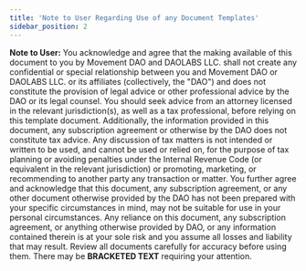 ```yaml
---
title: 'Note to User Regarding Use of any Document Templates'
sidebar_position: 2
---
```


**Note to User:** You acknowledge and agree that the making available of this document to you by Movement DAO and DAOLABS LLC. shall not create any confidential or special relationship between you and Movement DAO or DAOLABS LLC. or its affiliates (collectively, the "DAO") and does not constitute the provision of legal advice or other professional advice by the DAO or its legal counsel. You should seek advice from an attorney licensed in the relevant jurisdiction(s), as well as a tax professional, before relying on this template document. Additionally, the information provided in this document, any subscription agreement or otherwise by the DAO does not constitute tax advice. Any discussion of tax matters is not intended or written to be used, and cannot be used or relied on, for the purpose of tax planning or avoiding penalties under the Internal Revenue Code (or equivalent in the relevant jurisdiction) or promoting, marketing, or recommending to another party any transaction or matter. You further agree and acknowledge that this document, any subscription agreement, or any other document otherwise provided by the DAO has not been prepared with your specific circumstances in mind, may not be suitable for use in your personal circumstances. Any reliance on this document, any subscription agreement, or anything otherwise provided by DAO, or any information contained therein is at your sole risk and you assume all losses and liability that may result. Review all documents carefully for accuracy before using them. There may be **BRACKETED TEXT** requiring your attention.
